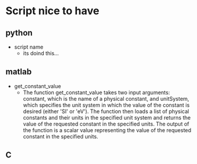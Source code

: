 # Script nice to have

## python
- script name
    - its doind this...
## matlab
- get_constant_value
    - The function get_constant_value takes two input arguments: constant, which is the name of a physical constant, and unitSystem, which specifies the unit system in which the value of the constant is desired (either 'SI' or 'eV'). The function then loads a list of physical constants and their units in the specified unit system and returns the value of the requested constant in the specified units. The output of the function is a scalar value representing the value of the requested constant in the specified units.
## C

